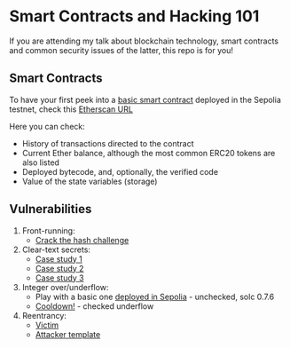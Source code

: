 # Smart Contracts and Hacking 101

If you are attending my talk about blockchain technology, smart contracts and common security issues of the latter, this repo is for you!

## Smart Contracts

To have your first peek into a [basic smart contract](./basics/MyFirstApp.sol) deployed in the Sepolia testnet, check this [Etherscan URL](https://sepolia.etherscan.io/address/0x4747df6e3bc844b21f681dcf0270e9cab51b33a6)

Here you can check:
- History of transactions directed to the contract
- Current Ether balance, although the most common ERC20 tokens are also listed
- Deployed bytecode, and, optionally, the verified code
- Value of the state variables (storage)

## Vulnerabilities

1) Front-running: 
    - [Crack the hash challenge](./vulnerabilities/crack_the_hash.sol)
2) Clear-text secrets:
    - [Case study 1](./vulnerabilities/password_1.sol)
    - [Case study 2](./vulnerabilities/password_2.sol)
    - [Case study 3](./vulnerabilities/password_3.sol)
3) Integer over/underflow:
    - Play with a basic one [deployed in Sepolia](https://sepolia.etherscan.io/address/0xdf847035247a545d5ba09f3ebdef48786603c65f) - unchecked, solc 0.7.6
    - [Cooldown!](./vulnerabilities/cooldown.sol) - checked underflow
5) Reentrancy:
    - [Victim](./vulnerabilities/reentrancy_victim.sol)
    - [Attacker template](./vulnerabilities/reentrancy_attacker.sol)
